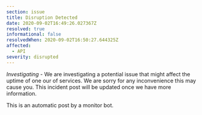 ```yaml
---
section: issue
title: Disruption Detected
date: 2020-09-02T16:49:26.027367Z
resolved: true
informational: false
resolvedWhen: 2020-09-02T16:50:27.644325Z
affected:
  - API
severity: disrupted
---
```

*Investigating* - We are investigating a potential issue that might affect the uptime of one our of services. We are sorry for any inconvenience this may cause you. This incident post will be updated once we have more information.

This is an automatic post by a monitor bot.
        